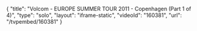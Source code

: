 {
    "title": "Volcom - EUROPE SUMMER TOUR 2011 - Copenhagen (Part 1 of 4)",
    "type": "solo",
    "layout": "iframe-static",
    "videoId": "160381",
    "url": "\/tvpembed\/160381"
}